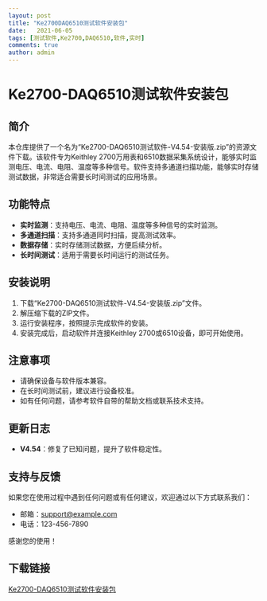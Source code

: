 ```yaml
---
layout: post
title: "Ke2700DAQ6510测试软件安装包"
date:   2021-06-05
tags: [测试软件,Ke2700,DAQ6510,软件,实时]
comments: true
author: admin
---
```

# Ke2700-DAQ6510测试软件安装包

## 简介

本仓库提供了一个名为“Ke2700-DAQ6510测试软件-V4.54-安装版.zip”的资源文件下载。该软件专为Keithley 2700万用表和6510数据采集系统设计，能够实时监测电压、电流、电阻、温度等多种信号。软件支持多通道扫描功能，能够实时存储测试数据，非常适合需要长时间测试的应用场景。

## 功能特点

- **实时监测**：支持电压、电流、电阻、温度等多种信号的实时监测。
- **多通道扫描**：支持多通道同时扫描，提高测试效率。
- **数据存储**：实时存储测试数据，方便后续分析。
- **长时间测试**：适用于需要长时间运行的测试任务。

## 安装说明

1. 下载“Ke2700-DAQ6510测试软件-V4.54-安装版.zip”文件。
2. 解压缩下载的ZIP文件。
3. 运行安装程序，按照提示完成软件的安装。
4. 安装完成后，启动软件并连接Keithley 2700或6510设备，即可开始使用。

## 注意事项

- 请确保设备与软件版本兼容。
- 在长时间测试前，建议进行设备校准。
- 如有任何问题，请参考软件自带的帮助文档或联系技术支持。

## 更新日志

- **V4.54**：修复了已知问题，提升了软件稳定性。

## 支持与反馈

如果您在使用过程中遇到任何问题或有任何建议，欢迎通过以下方式联系我们：

- 邮箱：support@example.com
- 电话：123-456-7890

感谢您的使用！

## 下载链接

[Ke2700-DAQ6510测试软件安装包](https://pan.quark.cn/s/6bc2ba799687)